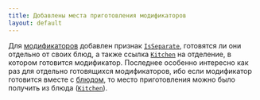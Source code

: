 ```yaml
---
title: Добавлены места приготовления модификаторов
layout: default
---
```

Для [модификаторов](https://iiko.github.io/front.api.sdk/v6/html/T_Resto_Front_Api_V6_Data_Orders_IOrderModifierItem.htm) добавлен признак [`IsSeparate`](https://iiko.github.io/front.api.sdk/v6/html/P_Resto_Front_Api_V6_Data_Orders_IOrderModifierItem_IsSeparate.htm), готовятся ли они отдельно от своих блюд, а также ссылка [`Kitchen`](https://iiko.github.io/front.api.sdk/v6/html/P_Resto_Front_Api_V6_Data_Orders_IOrderModifierItem_Kitchen.htm) на отделение, в котором готовится модификатор. Последнее особенно интересно как раз для отдельно готовящихся модификаторов, ибо если модификатор готовится вместе с [блюдом](https://iiko.github.io/front.api.sdk/v6/html/T_Resto_Front_Api_V6_Data_Orders_IOrderCookingItem.htm), то место приготовления можно было получить из блюда ([`Kitchen`](https://iiko.github.io/front.api.sdk/v6/html/P_Resto_Front_Api_V6_Data_Orders_IOrderCookingItem_Kitchen.htm)).